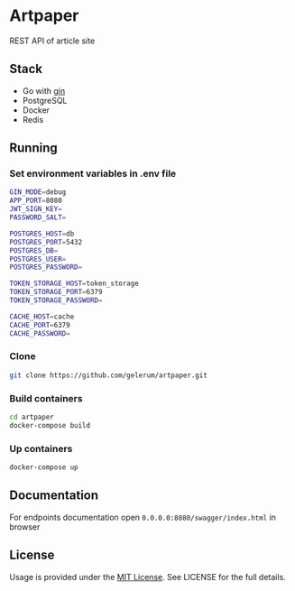 # Artpaper
REST API of article site
## Stack
- Go with [gin](https://github.com/gin-gonic/gin)
- PostgreSQL
- Docker
- Redis
## Running
### Set environment variables in .env file
```bash
GIN_MODE=debug
APP_PORT=8080
JWT_SIGN_KEY=
PASSWORD_SALT=

POSTGRES_HOST=db
POSTGRES_PORT=5432
POSTGRES_DB=
POSTGRES_USER=
POSTGRES_PASSWORD=

TOKEN_STORAGE_HOST=token_storage
TOKEN_STORAGE_PORT=6379
TOKEN_STORAGE_PASSWORD=

CACHE_HOST=cache
CACHE_PORT=6379
CACHE_PASSWORD=
```
### Clone
```bash
git clone https://github.com/gelerum/artpaper.git
```
### Build containers
```bash
cd artpaper
docker-compose build
```
### Up containers
```bash
docker-compose up
```
## Documentation
For endpoints documentation open `0.0.0.0:8080/swagger/index.html` in browser
## License
Usage is provided under the [MIT License](https://opensource.org/licenses/mit-license.php). See LICENSE for the full details.
